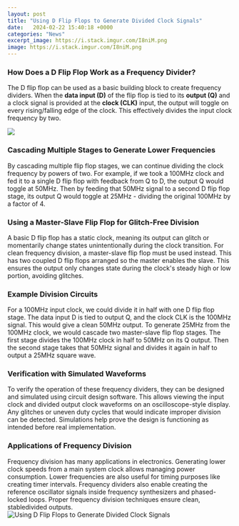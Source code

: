 ```yaml
---
layout: post
title: "Using D Flip Flops to Generate Divided Clock Signals"
date:   2024-02-22 15:40:18 +0000
categories: "News"
excerpt_image: https://i.stack.imgur.com/I8niM.png
image: https://i.stack.imgur.com/I8niM.png
---
```


### How Does a D Flip Flop Work as a Frequency Divider?
The D flip flop can be used as a basic building block to create frequency dividers. When the **data input (D)** of the flip flop is tied to its **output (Q)** and a clock signal is provided at the **clock (CLK)** input, the output will toggle on every rising/falling edge of the clock. This effectively divides the input clock frequency by two. 

![](https://digilent.com/reference/_media/learn/programmable-logic/tutorials/use-flip-flops-to-build-a-clock-divider/clkdividerdiagram.png)
### Cascading Multiple Stages to Generate Lower Frequencies
By cascading multiple flip flop stages, we can continue dividing the clock frequency by powers of two. For example, if we took a 100MHz clock and fed it to a single D flip flop with feedback from Q to D, the output Q would toggle at 50MHz. Then by feeding that 50MHz signal to a second D flip flop stage, its output Q would toggle at 25MHz - dividing the original 100MHz by a factor of 4.
### Using a Master-Slave Flip Flop for Glitch-Free Division
A basic D flip flop has a static clock, meaning its output can glitch or momentarily change states unintentionally during the clock transition. For clean frequency division, a master-slave flip flop must be used instead. This has two coupled D flip flops arranged so the master enables the slave. This ensures the output only changes state during the clock's steady high or low portion, avoiding glitches.
### Example Division Circuits
For a 100MHz input clock, we could divide it in half with one D flip flop stage. The data input D is tied to output Q, and the clock CLK is the 100MHz signal. This would give a clean 50MHz output. 
To generate 25MHz from the 100MHz clock, we would cascade two master-slave flip flop stages. The first stage divides the 100MHz clock in half to 50MHz on its Q output. Then the second stage takes that 50MHz signal and divides it again in half to output a 25MHz square wave.
### Verification with Simulated Waveforms  
To verify the operation of these frequency dividers, they can be designed and simulated using circuit design software. This allows viewing the input clock and divided output clock waveforms on an oscilloscope-style display. Any glitches or uneven duty cycles that would indicate improper division can be detected. Simulations help prove the design is functioning as intended before real implementation.
### Applications of Frequency Division
Frequency division has many applications in electronics. Generating lower clock speeds from a main system clock allows managing power consumption. Lower frequencies are also useful for timing purposes like creating timer intervals. Frequency dividers also enable creating the reference oscillator signals inside frequency synthesizers and phased-locked loops. Proper frequency division techniques ensure clean, stabledivided outputs.
 ![Using D Flip Flops to Generate Divided Clock Signals](https://i.stack.imgur.com/I8niM.png)